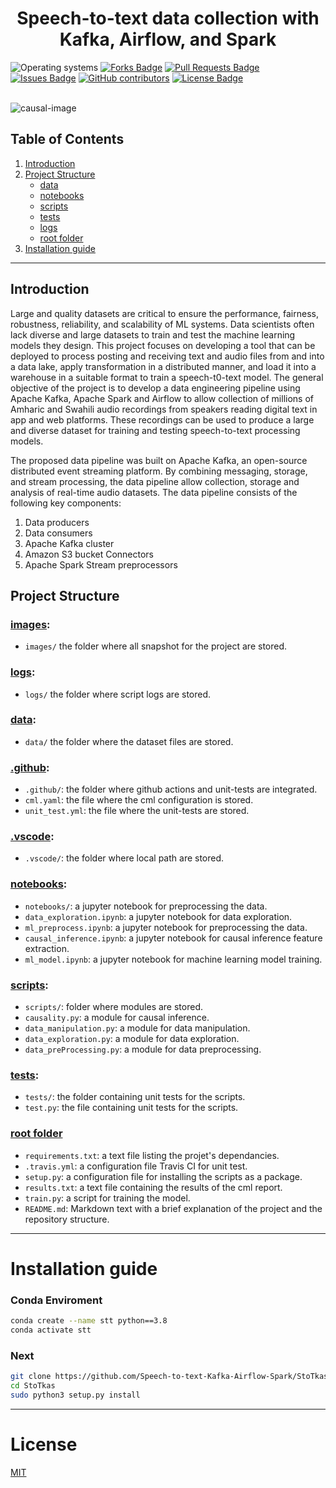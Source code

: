 <h1 align="center">Speech-to-text data collection with Kafka, Airflow, and Spark</h1>
<div>
<img src="https://img.shields.io/badge/OS-linux%20%7C%20windows-blue??style=flat&logo=Linux&logoColor=b0c0c0&labelColor=363D44" alt="Operating systems"/>
<a href="https://github.com/Speech-to-text-Kafka-Airflow-Spark/StoTkas/network/members"><img src="https://img.shields.io/github/forks/Speech-to-text-Kafka-Airflow-Spark/StoTkas" alt="Forks Badge"/></a>
<a href="https://github.com/Speech-to-text-Kafka-Airflow-Spark/StoTkas/pulls"><img src="https://img.shields.io/github/issues-pr/Abel-Blue/breastCancer-causal-Inference" alt="Pull Requests Badge"/></a>
<a href="https://github.com/Speech-to-text-Kafka-Airflow-Spark/StoTkas/issues"><img src="https://img.shields.io/github/issues/Speech-to-text-Kafka-Airflow-Spark/StoTkas" alt="Issues Badge"/></a>
<a href="https://github.com/Speech-to-text-Kafka-Airflow-Spark/StoTkas/graphs/contributors"><img alt="GitHub contributors" src="https://img.shields.io/github/contributors/Speech-to-text-Kafka-Airflow-Spark/StoTkas?color=2b9348"></a>
<a href="https://github.com/Speech-to-text-Kafka-Airflow-Spark/StoTkas/blob/main/LICENSE"><img src="https://img.shields.io/github/license/Speech-to-text-Kafka-Airflow-Spark/StoTkas?color=2b9348" alt="License Badge"/></a>
</div>

</br>

![causal-image](https://miro.medium.com/max/1072/1*TzRyGCOSa4aZhda3B2H-qg.png)


## Table of Contents

1. [Introduction](#Introduction)
2. [Project Structure](#project-structure)
   - [data](#data)
   - [notebooks](#notebooks)
   - [scripts](#scripts)
   - [tests](#tests)
   - [logs](#logs)
   - [root folder](#root-folder)
3. [Installation guide](#installation-guide)

<hr>

## Introduction
 <p>Large and quality datasets are critical to ensure the performance, fairness, robustness, reliability, and scalability of ML systems. Data scientists often lack diverse and large datasets to train and test the machine learning models they design. This project focuses on developing a tool that can be deployed to process posting and receiving text and audio files from and into a data lake, apply transformation in a distributed manner, and load it into a warehouse in a suitable format to train a speech-t0-text model.  The general objective of the project is to develop a data engineering pipeline using Apache Kafka, Apache Spark and Airflow to allow collection of millions of Amharic and Swahili audio recordings from speakers reading digital text in app and web platforms. These recordings can be used to produce a large and diverse dataset for training and testing speech-to-text processing models.
</p>
<p>The proposed data pipeline was built on Apache Kafka, an open-source distributed event streaming platform. By combining messaging, storage, and stream processing, the data pipeline allow collection, storage and analysis of real-time audio datasets. The data pipeline consists of the following key components:
</p>
<ol>
    <li>Data producers</li>
    <li>Data consumers</li>
    <li>Apache Kafka cluster</li>
    <li>Amazon S3 bucket Connectors</li>
    <li>Apache Spark Stream preprocessors</li>
</ol>
 <p>

## Project Structure

### [images](images):

- `images/` the folder where all snapshot for the project are stored.

### [logs](logs):

- `logs/` the folder where script logs are stored.

### [data](data):

- `data/` the folder where the dataset files are stored.

### [.github](.github):

- `.github/`: the folder where github actions and unit-tests are integrated.
- `cml.yaml`: the file where the cml configuration is stored.
- `unit_test.yml`: the file where the unit-tests are stored.

### [.vscode](.vscode):

- `.vscode/`: the folder where local path are stored.

### [notebooks](notebooks):

- `notebooks/`: a jupyter notebook for preprocessing the data.
- `data_exploration.ipynb`: a jupyter notebook for data exploration.
- `ml_preprocess.ipynb`: a jupyter notebook for preprocessing the data.
- `causal_inference.ipynb`: a jupyter notebook for causal inference feature extraction.
- `ml_model.ipynb`: a jupyter notebook for machine learning model training.

### [scripts](scripts):

- `scripts/`: folder where modules are stored.
- `causality.py`: a module for causal inference.
- `data_manipulation.py`: a module for data manipulation.
- `data_exploration.py`: a module for data exploration.
- `data_preProcessing.py`: a module for data preprocessing.

### [tests](tests):

- `tests/`: the folder containing unit tests for the scripts.
- `test.py`: the file containing unit tests for the scripts.

### [root folder](#)

- `requirements.txt`: a text file listing the projet's dependancies.
- `.travis.yml`: a configuration file Travis CI for unit test.
- `setup.py`: a configuration file for installing the scripts as a package.
- `results.txt`: a text file containing the results of the cml report.
- `train.py`: a script for training the model.
- `README.md`: Markdown text with a brief explanation of the project and the repository structure.

<hr>

# <a name='Installation guide'></a>Installation guide

### <a name='conda'></a>Conda Enviroment

```bash
conda create --name stt python==3.8
conda activate stt
```

### Next

```bash
git clone https://github.com/Speech-to-text-Kafka-Airflow-Spark/StoTkas.git
cd StoTkas
sudo python3 setup.py install
```

<hr>

# <a name='license'></a>License

[MIT](https://github.com/Speech-to-text-Kafka-Airflow-Spark/StoTkas/blob/main/LICENSE)

<!-- <hr> -->

<!-- # <a name='contributors'></a>Contributors -->

<!-- ![contributors list](https://contrib.rocks/image?repo=Speech-to-text-Kafka-Airflow-Spark/StoTkas)

Made with [contrib.rocks](https://contrib.rocks) -->
